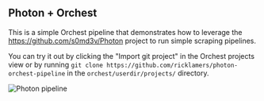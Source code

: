 ## Photon + Orchest

This is a simple Orchest pipeline that demonstrates how to leverage the https://github.com/s0md3v/Photon project to run simple scraping pipelines.

You can try it out by clicking the "Import git project" in the Orchest projects view or by running `git clone https://github.com/ricklamers/photon-orchest-pipeline` in the `orchest/userdir/projects/` directory.

![Photon pipeline](https://pviz.orchest.io/?pipeline=https://github.com/ricklamers/photon-orchest-pipeline/blob/master/simple-photon.orchest)

